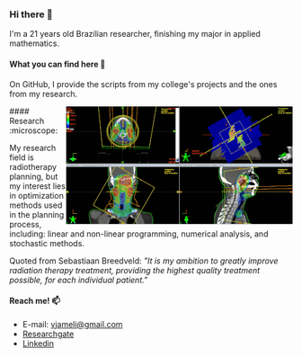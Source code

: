 ### Hi there 👋

I'm a 21 years old Brazilian researcher, finishing my major in applied mathematics.



#### What you can find here :mag_right:

On GitHub, I provide the scripts from my college's projects and the ones from my research.


<img align="right" alt="GIF" src="https://github.com/Vjameli/Vjameli/blob/main/imrt.gif" />
#### Research :microscope:



My research field is radiotherapy planning, but my interest lies in optimization methods used in the planning process, including: 
linear and non-linear programming, numerical analysis, and stochastic methods.

Quoted from Sebastiaan Breedveld: *"It is my ambition to greatly improve radiation therapy treatment, providing the highest quality treatment possible, for each individual patient."*




#### Reach me! 📫
- E-mail: vjameli@gmail.com
- [Researchgate](https://www.researchgate.net/profile/Vinicius-Jameli)
- [Linkedin](www.linkedin.com/in/jameli)
